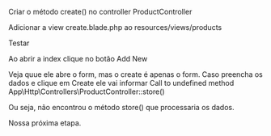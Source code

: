 Criar o método create() no controller ProductController

Adicionar a view create.blade.php ao resources/views/products

Testar

Ao abrir a index clique no botão Add New

Veja quue ele abre o form, mas o create é apenas o form. Caso preencha os dados e clique em Create ele vai informar
Call to undefined method App\Http\Controllers\ProductController::store() 

Ou seja, não encontrou o método store() que processaria os dados.

Nossa próxima etapa.

